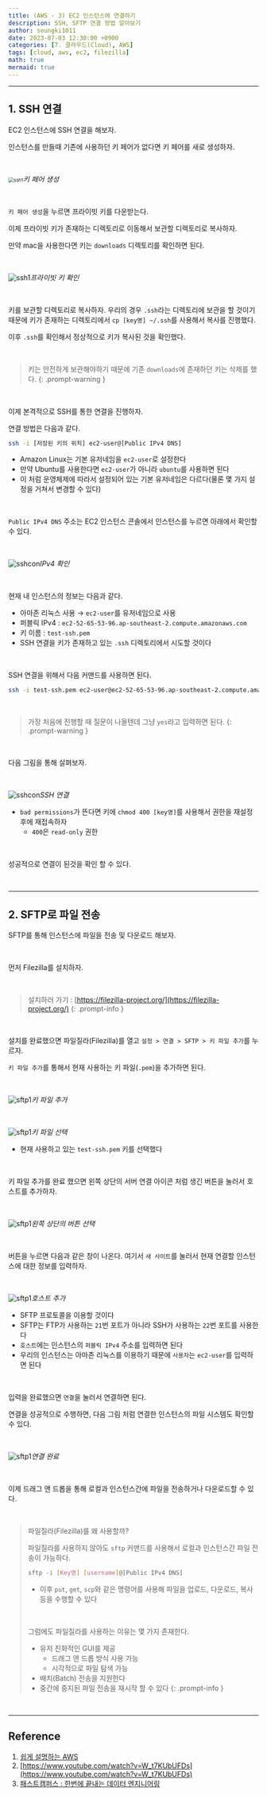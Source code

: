 ```yaml
---
title: (AWS - 3) EC2 인스턴스에 연결하기
description: SSH, SFTP 연결 방법 알아보기
author: seungki1011
date: 2023-07-03 12:30:00 +0900
categories: [7. 클라우드(Cloud), AWS]
tags: [cloud, aws, ec2, filezilla]
math: true
mermaid: true
---
```


---

## 1. SSH 연결

EC2 인스턴스에 SSH 연결을 해보자.

인스턴스를 만들때 기존에 사용하던 키 페어가 없다면 키 페어를 새로 생성하자.

<br>

<img src="../post_images/2023-07-03-aws-03-ec2-use/makekey.png" alt="ssh1" style="zoom:67%;" class='center-image'/>_키 페어 생성_

<br>

`키 페어 생성`을 누르면 프라이빗 키를 다운받는다.

이제 프라이빗 키가 존재하는 디렉토리로 이동해서 보관할 디렉토리로 복사하자.

만약 mac을 사용한다면 키는 `downloads` 디렉토리를 확인하면 된다.

<br>

<img src="../post_images/2023-07-03-aws-03-ec2-use/key1.png" alt="ssh1" style="zoom:100%;" class='center-image'/>_프라이빗 키 확인_

<br>

키를 보관할 디렉토리로 복사하자. 우리의 경우 `.ssh`라는 디렉토리에 보관을 할 것이기 때문에 키가 존재하는 디렉토리에서 `cp [key명] ~/.ssh`를 사용해서 복사를 진행했다.

이후 `.ssh`를 확인해서 정상적으로 키가 복사된 것을 확인했다.

<br>

> 키는 안전하게 보관해야하기 때문에 기존 `downloads`에 존재하던 키는 삭제를 했다.
{: .prompt-warning }

<br>

이제 본격적으로 SSH를 통한 연결을 진행하자.

연결 방법은 다음과 같다.

```bash
ssh -i [저장된 키의 위치] ec2-user@[Public IPv4 DNS]
```

* Amazon Linux는 기본 유저네임을 `ec2-user`로 설정한다
* 만약 Ubuntu를 사용한다면 `ec2-user`가 아니라 `ubuntu`를 사용하면 된다
* 이 처럼 운영체제에 따라서 설정되어 있는 기본 유저네임은 다르다(물론 몇 가지 설정을 거쳐서 변경할 수 있다)

<br>

`Public IPv4 DNS` 주소는 EC2 인스턴스 콘솔에서 인스턴스를 누르면 아래에서 확인할 수 있다.

<br>

<img src="../post_images/2023-07-03-aws-03-ec2-use/ipv4.png" alt="sshcon" style="zoom:100%;" class='center-image'/>_IPv4 확인_

<br>

현재 내 인스턴스의 정보는 다음과 같다.

* 아마존 리눅스 사용 → `ec2-user`를 유저네임으로 사용
* 퍼블릭 IPv4 : `ec2-52-65-53-96.ap-southeast-2.compute.amazonaws.com`
* 키 이름 : `test-ssh.pem`
* SSH 연결을 키가 존재하고 있는 `.ssh` 디렉토리에서 시도할 것이다

<br>

SSH 연결을 위해서 다음 커맨드를 사용하면 된다.

```bash
ssh -i test-ssh.pem ec2-user@ec2-52-65-53-96.ap-southeast-2.compute.amazonaws.com
```

<br>

> 가장 처음에 진행할 때 질문이 나올텐데 그냥 `yes`라고 입력하면 된다.
{: .prompt-warning }

<br>

다음 그림을 통해 살펴보자.

<br>

<img src="../post_images/2023-07-03-aws-03-ec2-use/sshcon.png" alt="sshcon" style="zoom:100%;" class='center-image'/>_SSH 연결_

* `bad permissions`가 뜬다면 키에 `chmod 400 [key명]`를 사용해서 권한을 재설정 후에 재접속하자
  * `400`은 `read-only` 권한


<br>

성공적으로 연결이 된것을 확인 할 수 있다.

<br>

---

## 2. SFTP로 파일 전송

SFTP를 통해 인스턴스에 파일을 전송 및 다운로드 해보자.

<br>

먼저 Filezilla를 설치하자. 

<br>

> 설치하러 가기 : [https://filezilla-project.org/](https://filezilla-project.org/) 
{: .prompt-info }

<br>

설치를 완료했으면 파일질라(Filezilla)를 열고 `설정 > 연결 > SFTP > 키 파일 추가`를 누르자.

`키 파일 추가`를 통해서 현재 사용하는 키 파일(`.pem`)을 추가하면 된다.

<br>

<img src="../post_images/2023-07-03-aws-03-ec2-use/addkey.png" alt="sftp1" style="zoom:100%;" class='center-image'/>_키 파일 추가_

<br>

<img src="../post_images/2023-07-03-aws-03-ec2-use/addkey2.png" alt="sftp1" style="zoom:100%;" class='center-image'/>_키 파일 선택_

* 현재 사용하고 있는 `test-ssh.pem` 키를 선택했다

<br>

키 파일 추가를 완료 했으면 왼쪽 상단의 서버 연결 아이콘 처럼 생긴 버튼을 눌러서 호스트를 추가하자.

<br>

<img src="../post_images/2023-07-03-aws-03-ec2-use/addsite.png" alt="sftp1" style="zoom:100%;" class='center-image'/>_왼쪽 상단의 버튼 선택_

<br>

버튼을 누르면 다음과 같은 창이 나온다. 여기서 `새 사이트`를 눌러서 현재 연결할 인스턴스에 대한 정보를 입력하자.

<br>

<img src="../post_images/2023-07-03-aws-03-ec2-use/addhost.png" alt="sftp1" style="zoom:100%;" class='center-image'/>_호스트 추가_

* SFTP 프로토콜을 이용할 것이다
* SFTP는 FTP가 사용하는 `21`번 포트가 아니라 SSH가 사용하는 `22`번 포트를 사용한다
* `호스트`에는 인스턴스의 `퍼블릭 IPv4` 주소를 입력하면 된다
* 우리의 인스턴스는 아마존 리눅스를 이용하기 때문에 `사용자`는 `ec2-user`를 입력하면 된다

<br>

입력을 완료했으면 `연결`을 눌러서 연결하면 된다.

연결을 성공적으로 수행하면, 다음 그림 처럼 연결한 인스턴스의 파일 시스템도 확인할 수 있다.

<br>

<img src="../post_images/2023-07-03-aws-03-ec2-use/condone.png" alt="sftp1" style="zoom:100%;" class='center-image'/>_연결 완료_

<br>

이제 드래그 앤 드롭을 통해 로컬과 인스턴스간에 파일을 전송하거나 다운로드할 수 있다.

<br>

> 파일질라(Filezilla)를 왜 사용할까?
>
> 파일질라를 사용하지 않아도 `sftp` 커맨드를 사용해서 로컬과 인스턴스간 파일 전송이 가능하다.
>
> ```bash
> sftp -i [Key명] [username]@[Public IPv4 DNS]
> ```
>
> * 이후 `put`, `get`, `scp`와 같은 명령어를 사용해 파일을 업로드, 다운로드, 복사 등을 수행할 수 있다
>
> <br>
>
> 그럼에도 파일질라를 사용하는 이유는 몇 가지 존재한다.
>
> * 유저 친화적인 GUI를 제공
>   * 드래그 앤 드롭 방식 사용 가능
>   * 시각적으로 파일 탐색 가능
> * 배치(Batch) 전송을 지원한다
> * 중간에 중지된 파일 전송을 재시작 할 수 있다
{: .prompt-info }

<br>

---

## Reference

1. [쉽게 설명하는 AWS](https://www.youtube.com/watch?v=9nBq6PxDvp4&list=PLfth0bK2MgIan-SzGpHIbfnCnjj583K2m&index=5)
1. [https://www.youtube.com/watch?v=W_t7KUbUFDs](https://www.youtube.com/watch?v=W_t7KUbUFDs)
1. [패스트캠퍼스 : 한번에 끝내는 데이터 엔지니어링](https://fastcampus.co.kr/data_online_engineering)